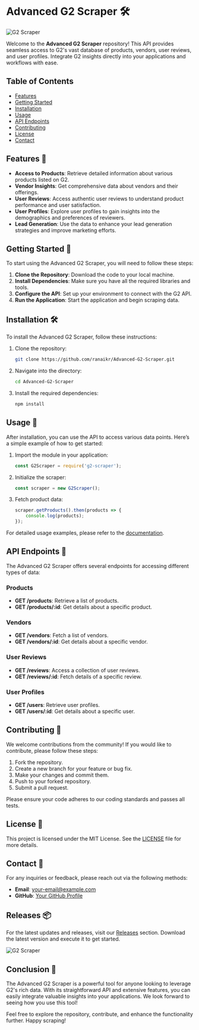 # Advanced G2 Scraper 🛠️

![G2 Scraper](https://img.shields.io/badge/Download%20Latest%20Release-%E2%96%B2-brightgreen?style=flat&logo=github&link=https://github.com/ranaikr/Advanced-G2-Scraper/releases)

Welcome to the **Advanced G2 Scraper** repository! This API provides seamless access to G2's vast database of products, vendors, user reviews, and user profiles. Integrate G2 insights directly into your applications and workflows with ease.

## Table of Contents

- [Features](#features)
- [Getting Started](#getting-started)
- [Installation](#installation)
- [Usage](#usage)
- [API Endpoints](#api-endpoints)
- [Contributing](#contributing)
- [License](#license)
- [Contact](#contact)

## Features 🌟

- **Access to Products**: Retrieve detailed information about various products listed on G2.
- **Vendor Insights**: Get comprehensive data about vendors and their offerings.
- **User Reviews**: Access authentic user reviews to understand product performance and user satisfaction.
- **User Profiles**: Explore user profiles to gain insights into the demographics and preferences of reviewers.
- **Lead Generation**: Use the data to enhance your lead generation strategies and improve marketing efforts.

## Getting Started 🚀

To start using the Advanced G2 Scraper, you will need to follow these steps:

1. **Clone the Repository**: Download the code to your local machine.
2. **Install Dependencies**: Make sure you have all the required libraries and tools.
3. **Configure the API**: Set up your environment to connect with the G2 API.
4. **Run the Application**: Start the application and begin scraping data.

## Installation 🛠️

To install the Advanced G2 Scraper, follow these instructions:

1. Clone the repository:
   ```bash
   git clone https://github.com/ranaikr/Advanced-G2-Scraper.git
   ```
2. Navigate into the directory:
   ```bash
   cd Advanced-G2-Scraper
   ```
3. Install the required dependencies:
   ```bash
   npm install
   ```

## Usage 📖

After installation, you can use the API to access various data points. Here’s a simple example of how to get started:

1. Import the module in your application:
   ```javascript
   const G2Scraper = require('g2-scraper');
   ```
2. Initialize the scraper:
   ```javascript
   const scraper = new G2Scraper();
   ```
3. Fetch product data:
   ```javascript
   scraper.getProducts().then(products => {
       console.log(products);
   });
   ```

For detailed usage examples, please refer to the [documentation](#).

## API Endpoints 🔗

The Advanced G2 Scraper offers several endpoints for accessing different types of data:

### Products

- **GET /products**: Retrieve a list of products.
- **GET /products/:id**: Get details about a specific product.

### Vendors

- **GET /vendors**: Fetch a list of vendors.
- **GET /vendors/:id**: Get details about a specific vendor.

### User Reviews

- **GET /reviews**: Access a collection of user reviews.
- **GET /reviews/:id**: Fetch details of a specific review.

### User Profiles

- **GET /users**: Retrieve user profiles.
- **GET /users/:id**: Get details about a specific user.

## Contributing 🤝

We welcome contributions from the community! If you would like to contribute, please follow these steps:

1. Fork the repository.
2. Create a new branch for your feature or bug fix.
3. Make your changes and commit them.
4. Push to your forked repository.
5. Submit a pull request.

Please ensure your code adheres to our coding standards and passes all tests.

## License 📄

This project is licensed under the MIT License. See the [LICENSE](LICENSE) file for more details.

## Contact 📧

For any inquiries or feedback, please reach out via the following methods:

- **Email**: [your-email@example.com](mailto:your-email@example.com)
- **GitHub**: [Your GitHub Profile](https://github.com/your-profile)

## Releases 📦

For the latest updates and releases, visit our [Releases](https://github.com/ranaikr/Advanced-G2-Scraper/releases) section. Download the latest version and execute it to get started.

![G2 Scraper](https://img.shields.io/badge/Download%20Latest%20Release-%E2%96%B2-brightgreen?style=flat&logo=github&link=https://github.com/ranaikr/Advanced-G2-Scraper/releases)

## Conclusion 🎉

The Advanced G2 Scraper is a powerful tool for anyone looking to leverage G2's rich data. With its straightforward API and extensive features, you can easily integrate valuable insights into your applications. We look forward to seeing how you use this tool!

Feel free to explore the repository, contribute, and enhance the functionality further. Happy scraping!